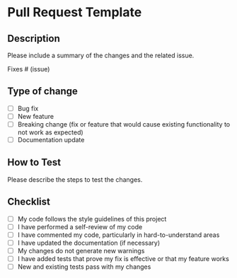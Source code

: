 # Pull Request Template

## Description

Please include a summary of the changes and the related issue. 

Fixes # (issue)

## Type of change

- [ ] Bug fix
- [ ] New feature
- [ ] Breaking change (fix or feature that would cause existing functionality to not work as expected)
- [ ] Documentation update

## How to Test

Please describe the steps to test the changes.

## Checklist

- [ ] My code follows the style guidelines of this project
- [ ] I have performed a self-review of my code
- [ ] I have commented my code, particularly in hard-to-understand areas
- [ ] I have updated the documentation (if necessary)
- [ ] My changes do not generate new warnings
- [ ] I have added tests that prove my fix is effective or that my feature works
- [ ] New and existing tests pass with my changes
